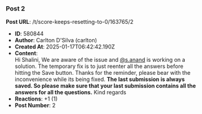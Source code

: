 ### Post 2
**Post URL**: /t/score-keeps-resetting-to-0/163765/2
- **ID**: 580844
- **Author**: Carlton D'Silva (carlton)
- **Created At**: 2025-01-17T06:42:42.190Z
- **Content**:  
  Hi Shalini,
We are aware of the issue and <a class="mention" href="/u/s.anand">@s.anand</a> is working on a solution. The temporary fix is to just reenter all the answers before hitting the Save button. Thanks for the reminder, please bear with the inconvenience while its being fixed.
<strong>The last submission is always saved. So please make sure that your last submission contains all the answers for all the questions.</strong>
Kind regards
- **Reactions**: +1 (1)
- **Post Number**: 2

